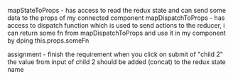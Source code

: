 mapStateToProps - has access to read the redux state and can send some data to the props of my connected component
mapDispatchToProps - has access to dispatch function which is used to send actions to the reducer, i can return some fn from mapDispatchToProps and use it in my component by dping this.props.someFn

assignment - finish the requirement
when you click on submit of "child 2"
the value from input of child 2 should be added (concat) to the redux state name
